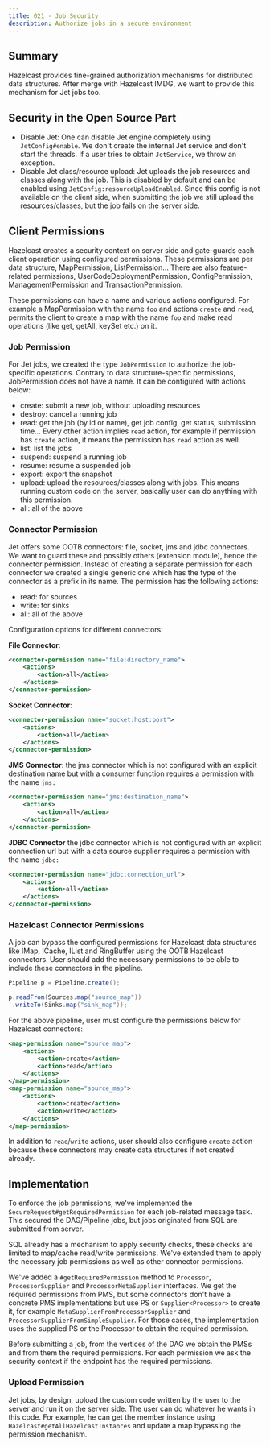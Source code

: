 ```yaml
---
title: 021 - Job Security
description: Authorize jobs in a secure environment
---
```


## Summary

Hazelcast provides fine-grained authorization mechanisms for distributed
data structures. After merge with Hazelcast IMDG, we want to provide
this mechanism for Jet jobs too.

## Security in the Open Source Part

- Disable Jet: One can disable Jet engine completely using
`JetConfig#enable`. We don't create the internal Jet service and don't
start the threads. If a user tries to obtain `JetService`, we throw an
exception. 
- Disable Jet class/resource upload: Jet uploads the job resources and
classes along with the job. This is disabled by default and can be
enabled using `JetConfig:resourceUploadEnabled`. Since this config is
not available on the client side, when submitting the job we still
upload the resources/classes, but the job fails on the server side.

## Client Permissions

Hazelcast creates a security context on server side and gate-guards each
client operation using configured permissions. These permissions are per
data structure, MapPermission, ListPermission... There are also
feature-related permissions, UserCodeDeploymentPermission,
ConfigPermission, ManagementPermission and TransactionPermission.

These permissions can have a name and various actions configured. For
example a MapPermission with the name `foo` and actions `create` and
`read`, permits the client to create a map with the name `foo` and make
read operations (like get, getAll, keySet etc.) on it.

### Job Permission

For Jet jobs, we created the type `JobPermission` to authorize the
job-specific operations. Contrary to data structure-specific
permissions, JobPermission does not have a name. It can be configured
with actions below:

- create: submit a new job, without uploading resources
- destroy: cancel a running job
- read: get the job (by id or name), get job config, get status,
submission time... Every other action implies `read` action, for example
if permission has `create` action, it means the permission has `read`
action as well.
- list: list the jobs
- suspend: suspend a running job
- resume: resume a suspended job
- export: export the snapshot
- upload: upload the resources/classes along with jobs. This means
running custom code on the server, basically user can do anything with
this permission.
- all: all of the above

### Connector Permission

Jet offers some OOTB connectors: file, socket, jms and jdbc connectors.
We want to guard these and possibly others (extension module), hence the
connector permission. Instead of creating a separate permission for
each connector we created a single generic one which has the type of
the connector as a prefix in its name. The permission has the following
actions:

- read: for sources
- write: for sinks
- all: all of the above

Configuration options for different connectors:

**File Connector**:

```xml
<connector-permission name="file:directory_name">
    <actions>
        <action>all</action>
    </actions>
</connector-permission>
```

**Socket Connector**:

```xml
<connector-permission name="socket:host:port">
    <actions>
        <action>all</action>
    </actions>
</connector-permission>
```

**JMS Connector**: the jms connector which is not configured with an
explicit destination name but with a consumer function requires a
permission with the name `jms:`

```xml
<connector-permission name="jms:destination_name">
    <actions>
        <action>all</action>
    </actions>
</connector-permission>
```

**JDBC Connector** the jdbc connector which is not configured with an
explicit connection url but with a data source supplier requires a
permission with the name `jdbc:`

```xml
<connector-permission name="jdbc:connection_url">
    <actions>
        <action>all</action>
    </actions>
</connector-permission>
```

### Hazelcast Connector Permissions

A job can bypass the configured permissions for Hazelcast data
structures like IMap, ICache, IList and RingBuffer using the OOTB
Hazelcast connectors. User should add the necessary permissions to be
able to include these connectors in the pipeline.

```java
Pipeline p = Pipeline.create();

p.readFrom(Sources.map("source_map"))
 .writeTo(Sinks.map("sink_map"));
```

For the above pipeline, user must configure the permissions below for
Hazelcast connectors:

```xml
<map-permission name="source_map">
    <actions>
        <action>create</action>
        <action>read</action>
    </actions>
</map-permission>
<map-permission name="source_map">
    <actions>
        <action>create</action>
        <action>write</action>
    </actions>
</map-permission>
```

In addition to `read`/`write` actions, user should also configure
`create` action because these connectors may create data structures if
not created already.

## Implementation

To enforce the job permissions, we've implemented the
`SecureRequest#getRequiredPermission` for each job-related message task.
This secured the DAG/Pipeline jobs, but jobs originated from SQL are
submitted from server.

SQL already has a mechanism to apply security checks, these checks
are limited to map/cache read/write permissions. We've extended them to
apply the necessary job permissions as well as other connector
permissions.

We've added a `#getRequiredPermission` method to `Processor`, 
`ProcessorSupplier` and `ProcessorMetaSupplier` interfaces. We get the
required permissions from PMS, but some connectors don't have a
concrete PMS implementations but use PS or `Supplier<Processor>` to
create it, for example `MetaSupplierFromProcessorSupplier` and 
`ProcessorSupplierFromSimpleSupplier`. For those cases, the
implementation uses the supplied PS or the Processor to obtain the
required permission.

Before submitting a job, from the vertices of the DAG we obtain the
PMSs and from them the required permissions. For each permission we ask
the security context if the endpoint has the required permissions.

### Upload Permission

Jet jobs, by design, upload the custom code written by the user to the
server and run it on the server side. The user can do whatever he wants
in this code. For example, he can get the member instance using
`Hazelcast#getAllHazelcastInstances` and update a map bypassing the
permission mechanism.
